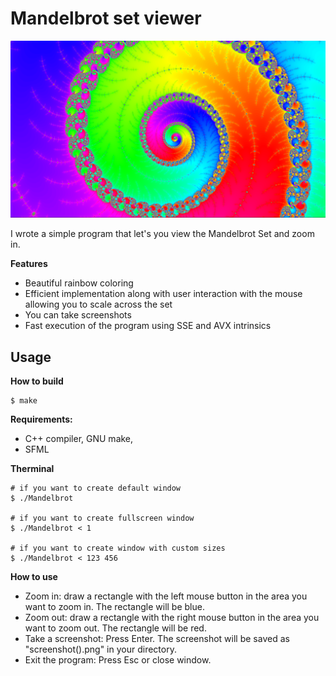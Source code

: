 # Mandelbrot set viewer

![screenshot](picts/8.png "Screenshot")

I wrote a simple program that let's you view the Mandelbrot Set and zoom in.

**Features**

- Beautiful rainbow coloring
- Efficient implementation along with user interaction with the mouse allowing you to scale across the set
- You can take screenshots
- Fast execution of the program using SSE and AVX intrinsics


## Usage

**How to build**

```console
$ make
```
**Requirements:**

- C++ compiler, GNU make,
- SFML

**Therminal**

```console
# if you want to create default window
$ ./Mandelbrot

# if you want to create fullscreen window
$ ./Mandelbrot < 1

# if you want to create window with custom sizes
$ ./Mandelbrot < 123 456
```

**How to use**

- Zoom in: draw a rectangle with the left mouse button in the area you want to zoom in. The rectangle will be blue.
- Zoom out: draw a rectangle with the right mouse button in the area you want to zoom out. The rectangle will be red.
- Take a screenshot: Press Enter. The screenshot will be saved as "screenshot(<number>).png" in your directory.
- Exit the program: Press Esc or close window.
